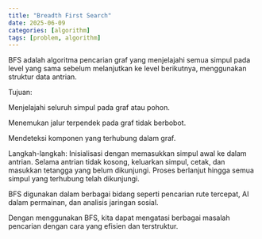 ```yaml
---
title: "Breadth First Search"
date: 2025-06-09
categories: [algorithm]
tags: [problem, algorithm]
---
```


BFS adalah algoritma pencarian graf yang menjelajahi semua simpul pada level yang sama sebelum melanjutkan ke level berikutnya, menggunakan struktur data antrian.

Tujuan:

Menjelajahi seluruh simpul pada graf atau pohon.

Menemukan jalur terpendek pada graf tidak berbobot.

Mendeteksi komponen yang terhubung dalam graf.

Langkah-langkah:
Inisialisasi dengan memasukkan simpul awal ke dalam antrian. Selama antrian tidak kosong, keluarkan simpul, cetak, dan masukkan tetangga yang belum dikunjungi. Proses berlanjut hingga semua simpul yang terhubung telah dikunjungi.

BFS digunakan dalam berbagai bidang seperti pencarian rute tercepat, AI dalam permainan, dan analisis jaringan sosial.

Dengan menggunakan BFS, kita dapat mengatasi berbagai masalah pencarian dengan cara yang efisien dan terstruktur.